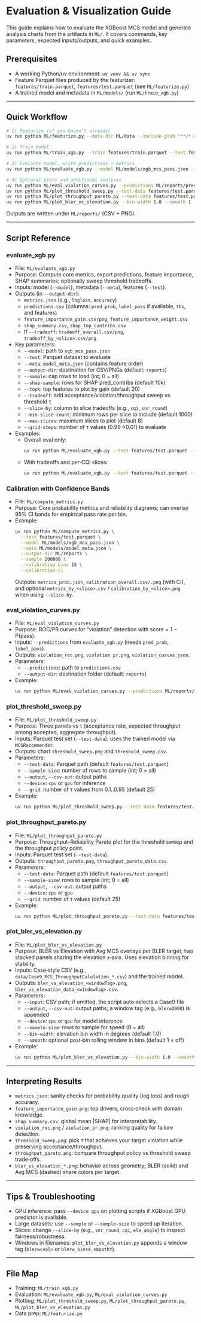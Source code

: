 # Evaluation & Visualization Guide

This guide explains how to evaluate the XGBoost MCS model and generate analysis charts from the artifacts in `ML/`. It covers commands, key parameters, expected inputs/outputs, and quick examples.

## Prerequisites
- A working Python/uv environment: `uv venv && uv sync`
- Feature Parquet files produced by the featurizer: `features/train.parquet`, `features/test.parquet` (see `ML/featurize.py`)
- A trained model and metadata in `ML/models/` (run `ML/train_xgb.py`)

---

## Quick Workflow

```bash
# 1) Featurize (if you haven’t already)
uv run python ML/featurize.py --data-dir ML/data --include-glob "**/*.csv"

# 2) Train model
uv run python ML/train_xgb.py --train features/train.parquet --test features/test.parquet --output-dir ML/models --calibrate-target 0.1

# 3) Evaluate model, write predictions + metrics
uv run python ML/evaluate_xgb.py --model ML/models/xgb_mcs_pass.json --meta ML/models/model_meta.json --test features/test.parquet --output-dir ML/reports --tradeoff

# 4) Optional plots and additional analyses
uv run python ML/eval_violation_curves.py --predictions ML/reports/predictions.csv --output-dir ML/reports
uv run python ML/plot_threshold_sweep.py --test-data features/test.parquet --output ML/reports/threshold_sweep.png
uv run python ML/plot_throughput_pareto.py --test-data features/test.parquet --output ML/reports/throughput_pareto.png
uv run python ML/plot_bler_vs_elevation.py --bin-width 1.0 --smooth 1 --output ML/reports/bler_vs_elevation.png
```

Outputs are written under `ML/reports/` (CSV + PNG).

---

## Script Reference

### evaluate_xgb.py
- File: `ML/evaluate_xgb.py`
- Purpose: Compute core metrics, export predictions, feature importance, SHAP summaries; optionally sweep threshold tradeoffs.
- Inputs: model (`--model`), metadata (`--meta`), features (`--test`).
- Outputs (in `--output-dir`):
  - `metrics.json` (e.g., `logloss`, `accuracy`)
  - `predictions.csv` (columns: `pred_prob`, `label_pass` if available, `tbs`, and features)
  - `feature_importance_gain.csv/png`, `feature_importance_weight.csv`
  - `shap_summary.csv`, `shap_top_contribs.csv`
  - If `--tradeoff`: `tradeoff_overall.csv/png`, `tradeoff_by_<slice>.csv/png`
- Key parameters:
  - `--model`: path to `xgb_mcs_pass.json`
  - `--test`: Parquet dataset to evaluate
  - `--meta`: `model_meta.json` (contains feature order)
  - `--output-dir`: destination for CSV/PNGs (default: `reports`)
  - `--sample`: cap rows to load (int; 0 = all)
  - `--shap-sample`: rows for SHAP pred_contribs (default 10k)
  - `--topk`: top features to plot by gain (default 20)
  - `--tradeoff`: add acceptance/violation/throughput sweep vs threshold τ
  - `--slice-by`: column to slice tradeoffs (e.g., `cqi`, `snr_round`)
  - `--min-slice-count`: minimum rows per slice to include (default 1000)
  - `--max-slices`: maximum slices to plot (default 8)
  - `--grid-steps`: number of τ values (0.99→0.01) to evaluate
- Examples:
  - Overall eval only:
    ```bash
    uv run python ML/evaluate_xgb.py --test features/test.parquet --output-dir ML/reports
    ```
  - With tradeoffs and per‑CQI slices:
    ```bash
    uv run python ML/evaluate_xgb.py --test features/test.parquet --output-dir ML/reports --tradeoff --slice-by cqi --grid-steps 49
    ```

### Calibration with Confidence Bands
- File: `ML/compute_metrics.py`
- Purpose: Core probability metrics and reliability diagrams; can overlay 95% CI bands for empirical pass rate per bin.
- Example:
  ```bash
  uv run python ML/compute_metrics.py \
    --test features/test.parquet \
    --model ML/models/xgb_mcs_pass.json \
    --meta ML/models/model_meta.json \
    --output-dir ML/reports \
    --sample 200000 \
    --calibration-bins 15 \
    --calibration-ci
  ```
  Outputs: `metrics_prob.json`, `calibration_overall.csv/.png` (with CI), and optional `metrics_by_<slice>.csv` / `calibration_by_<slice>.png` when using `--slice-by`.

### eval_violation_curves.py
- File: `ML/eval_violation_curves.py`
- Purpose: ROC/PR curves for “violation” detection with score = 1 − P(pass).
- Inputs: `--predictions` from `evaluate_xgb.py` (needs `pred_prob`, `label_pass`).
- Outputs: `violation_roc.png`, `violation_pr.png`, `violation_curves.json`.
- Parameters:
  - `--predictions`: path to `predictions.csv`
  - `--output-dir`: destination folder (default: `reports`)
- Example:
  ```bash
  uv run python ML/eval_violation_curves.py --predictions ML/reports/predictions.csv --output-dir ML/reports
  ```

### plot_threshold_sweep.py
- File: `ML/plot_threshold_sweep.py`
- Purpose: Three panels vs τ (acceptance rate, expected throughput among accepted, aggregate throughput).
- Inputs: Parquet test set (`--test-data`); uses the trained model via `MCSRecommender`.
- Outputs: chart `threshold_sweep.png` and `threshold_sweep.csv`.
- Parameters:
  - `--test-data`: Parquet path (default `features/test.parquet`)
  - `--sample-size`: number of rows to sample (int; 0 = all)
  - `--output`, `--csv-out`: output paths
  - `--device`: `cpu` or `gpu` for inference
  - `--grid`: number of τ values from 0.1..0.95 (default 25)
- Example:
  ```bash
  uv run python ML/plot_threshold_sweep.py --test-data features/test.parquet --grid 31 --device cpu
  ```

### plot_throughput_pareto.py
- File: `ML/plot_throughput_pareto.py`
- Purpose: Throughput–Reliability Pareto plot for the threshold sweep and the throughput policy point.
- Inputs: Parquet test set (`--test-data`).
- Outputs: `throughput_pareto.png`, `throughput_pareto_data.csv`.
- Parameters:
  - `--test-data`: Parquet path (default `features/test.parquet`)
  - `--sample-size`: rows to sample (int; 0 = all)
  - `--output`, `--csv-out`: output paths
  - `--device`: `cpu` or `gpu`
  - `--grid`: number of τ values (default 25)
- Example:
  ```bash
  uv run python ML/plot_throughput_pareto.py --test-data features/test.parquet --device cpu --grid 25
  ```

### plot_bler_vs_elevation.py
- File: `ML/plot_bler_vs_elevation.py`
- Purpose: BLER vs Elevation with Avg MCS overlays per BLER target; two stacked panels sharing the elevation x‑axis. Uses elevation binning for stability.
- Inputs: Case‑style CSV (e.g., `data/Case9_MCS_ThroughputCalulation_*.csv`) and the trained model.
- Outputs: `bler_vs_elevation_<windowTag>.png`, `bler_vs_elevation_data_<windowTag>.csv`.
- Parameters:
  - `--input`: CSV path; if omitted, the script auto‑selects a Case9 file
  - `--output`, `--csv-out`: output paths; a window tag (e.g., `blerw2000`) is appended
  - `--device`: `cpu` or `gpu` for model inference
  - `--sample-size`: rows to sample for speed (0 = all)
  - `--bin-width`: elevation bin width in degrees (default 1.0)
  - `--smooth`: optional post‑bin rolling window in bins (default 1 = off)
- Example:
  ```bash
  uv run python ML/plot_bler_vs_elevation.py --bin-width 1.0 --smooth 1 --device cpu
  ```

---

## Interpreting Results
- `metrics.json`: sanity checks for probability quality (log loss) and rough accuracy.
- `feature_importance_gain.png`: top drivers; cross‑check with domain knowledge.
- `shap_summary.csv`: global mean |SHAP| for interpretability.
- `violation_roc.png` / `violation_pr.png`: ranking quality for failure detection.
- `threshold_sweep.png`: pick τ that achieves your target violation while preserving acceptance/throughput.
- `throughput_pareto.png`: compare throughput policy vs threshold sweep trade‑offs.
- `bler_vs_elevation_*.png`: behavior across geometry; BLER (solid) and Avg MCS (dashed) share colors per target.

---

## Tips & Troubleshooting
- GPU inference: pass `--device gpu` on plotting scripts if XGBoost GPU predictor is available.
- Large datasets: use `--sample` or `--sample-size` to speed up iteration.
- Slices: change `--slice-by` (e.g., `snr_round`, `cqi`, `ele_angle`) to inspect fairness/robustness.
- Windows in filenames: `plot_bler_vs_elevation.py` appends a window tag (`blerw<val>` or `blerw_binsX_smoothY`).

---

## File Map
- Training: `ML/train_xgb.py`
- Evaluation: `ML/evaluate_xgb.py`, `ML/eval_violation_curves.py`
- Plotting: `ML/plot_threshold_sweep.py`, `ML/plot_throughput_pareto.py`, `ML/plot_bler_vs_elevation.py`
- Data prep: `ML/featurize.py`

